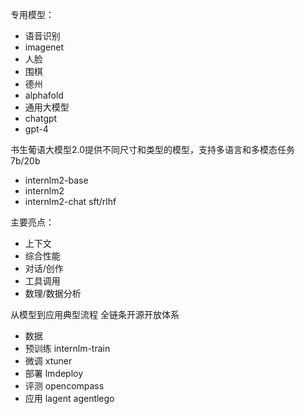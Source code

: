 专用模型：
- 语音识别
- imagenet
- 人脸
- 围棋
- 德州
- alphafold
- 通用大模型
- chatgpt
- gpt-4

书生葡语大模型2.0提供不同尺寸和类型的模型，支持多语言和多模态任务 7b/20b
- internlm2-base
- internlm2
- internlm2-chat      sft/rlhf

主要亮点：
- 上下文
- 综合性能
- 对话/创作
- 工具调用
- 数理/数据分析

从模型到应用典型流程
全链条开源开放体系
- 数据
- 预训练 internlm-train
- 微调 xtuner
- 部署 lmdeploy
- 评测 opencompass
- 应用 lagent agentlego

